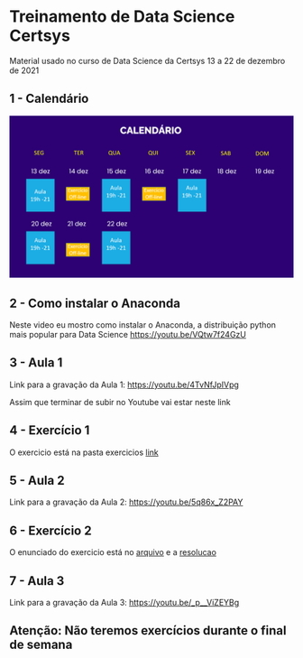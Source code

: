 # Treinamento de Data Science Certsys
Material usado no curso de Data Science da Certsys 13 a 22 de dezembro de 2021

## 1 - Calendário

![Calendário](images/calendario.png)

## 2 - Como instalar o Anaconda

Neste video eu mostro como instalar o Anaconda, a distribuição python mais popular para Data Science
https://youtu.be/VQtw7f24GzU

## 3 - Aula 1
Link para a gravação da Aula 1:
https://youtu.be/4TvNfJpIVpg

Assim que terminar de subir no Youtube vai estar neste link

## 4 - Exercício 1 
O exercicio está na pasta exercicios [link](exercicios/1.Exercicio_Fundamentos_de_Pyhton_14_12_2021.ipynb)


## 5 - Aula 2
Link para a gravação da Aula 2:
https://youtu.be/5q86x_Z2PAY

## 6 - Exercício 2
O enunciado do exercicio está no [arquivo](exercicios/Exercicio_2.md) e a [resolucao](exercicios/2.Exercício_Regressao_resolucao_16_12_2021.ipynb)

## 7 - Aula 3
Link para a gravação da Aula 3:
https://youtu.be/_p__ViZEYBg

## Atenção: Não teremos exercícios durante o final de semana